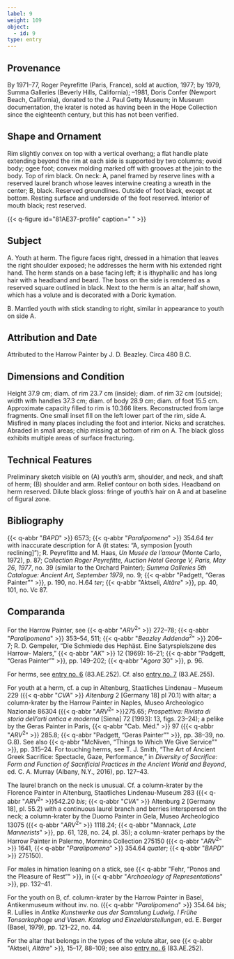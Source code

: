 ```yaml
---
label: 9
weight: 109
object:
  - id: 9
type: entry
---
```


## Provenance

By 1971–77, Roger Peyrefitte (Paris, France), sold at auction, 1977; by 1979, Summa Galleries (Beverly Hills, California); –1981, Doris Confer (Newport Beach, California), donated to the J. Paul Getty Museum; in Museum documentation, the krater is noted as having been in the Hope Collection since the eighteenth century, but this has not been verified.

## Shape and Ornament

Rim slightly convex on top with a vertical overhang; a flat handle plate extending beyond the rim at each side is supported by two columns; ovoid body; ogee foot; convex molding marked off with grooves at the join to the body. Top of rim black. On neck: A, panel framed by reserve lines with a reserved laurel branch whose leaves interwine creating a wreath in the center; B, black. Reserved groundlines. Outside of foot black, except at bottom. Resting surface and underside of the foot reserved. Interior of mouth black; rest reserved.

{{< q-figure id="81AE37-profile" caption=" " >}}

## Subject

A. Youth at herm. The figure faces right, dressed in a himation that leaves the right shoulder exposed; he addresses the herm with his extended right hand. The herm stands on a base facing left; it is ithyphallic and has long hair with a headband and beard. The boss on the side is rendered as a reserved square outlined in black. Next to the herm is an altar, half shown, which has a volute and is decorated with a Doric kymation.

B. Mantled youth with stick standing to right, similar in appearance to youth on side A.

## Attribution and Date

Attributed to the Harrow Painter by J. D. Beazley. Circa 480 B.C.

## Dimensions and Condition

Height 37.9 cm; diam. of rim 23.7 cm (inside); diam. of rim 32 cm (outside); width with handles 37.3 cm; diam. of body 28.9 cm; diam. of foot 15.5 cm. Approximate capacity filled to rim is 10.366 liters. Reconstructed from large fragments. One small inset fill on the left lower part of the rim, side A. Misfired in many places including the foot and interior. Nicks and scratches. Abraded in small areas; chip missing at bottom of rim on A. The black gloss exhibits multiple areas of surface fracturing.

## Technical Features

Preliminary sketch visible on (A) youth’s arm, shoulder, and neck, and shaft of herm; (B) shoulder and arm. Relief contour on both sides. Headband on herm reserved. Dilute black gloss: fringe of youth’s hair on A and at baseline of figural zone.

## Bibliography

{{< q-abbr "*BAPD*" >}} 6573; {{< q-abbr "*Paralipomena*" >}} 354.64 *ter* with inaccurate description for A (it states: “A, symposion [youth reclining]”); R. Peyrefitte and M. Haas, *Un Musée de l’amour* (Monte Carlo, 1972), p. 87; *Collection Roger Peyrefitte, Auction Hotel George V, Paris, May 26*, *1977*, no. 39 (similar to the Orchard Painter); *Summa Galleries 5th Catalogue: Ancient Art, September 1979*, no. 9; {{< q-abbr "Padgett, “Geras Painter”" >}}, p. 190, no. H.64 *ter*; {{< q-abbr "Aktseli, *Altäre*" >}}, pp. 40, 101, no. Vc 87.

## Comparanda

For the Harrow Painter, see {{< q-abbr "*ARV*<sup>2</sup>" >}} 272–78; {{< q-abbr "*Paralipomena*" >}} 353–54, 511; {{< q-abbr "*Beazley Addenda*<sup>2</sup>" >}} 206–7; R. D. Gempeler, “Die Schmiede des Hephäst. Eine Satyrspielszene des Harrow- Malers,” {{< q-abbr "*AK*" >}} 12 (1969): 16–21; {{< q-abbr "Padgett, “Geras Painter”" >}}, pp. 149–202; {{< q-abbr "*Agora* 30" >}}, p. 96.

For herms, see [entry no. 6](/catalogue/6/) (83.AE.252). Cf. also [entry no. 7](/catalogue/7/) (83.AE.255).

For youth at a herm, cf. a cup in Altenburg, Staatliches Lindenau – Museum 229 ({{< q-abbr "*CVA*" >}} *Altenburg* 2 [Germany 18] pl 70.1) with altar; a column-krater by the Harrow Painter in Naples, Museo Archeologico Nazionale 86304 ({{< q-abbr "*ARV*<sup>2</sup>" >}}275.65; *Prospettiva: Rivista di storia dell’arti antica e moderna* [Siena] 72 [1993]: 13, figs. 23–24); a pelike by the Geras Painter in Paris, {{< q-abbr "Cab. Méd." >}} 97 ({{< q-abbr "*ARV*<sup>2</sup>" >}} 285.8; {{< q-abbr "Padgett, “Geras Painter”" >}}, pp. 38–39, no. G.8). See also {{< q-abbr "McNiven, “Things to Which We Give Service”" >}}, pp. 315–24. For touching herms, see T. J. Smith, “The Art of Ancient Greek Sacrifice: Spectacle, Gaze, Performance,” in *Diversity of Sacrifice: Form and Function of Sacrificial Practices in the Ancient World and Beyond*, ed. C. A. Murray (Albany, N.Y., 2016), pp. 127–43.

The laurel branch on the neck is unusual. Cf. a column-krater by the Florence Painter in Altenburg, Staatliches Lindenau-Museum 283 ({{< q-abbr "*ARV*<sup>2</sup>" >}}542.20 *bis*; {{< q-abbr "*CVA*" >}} Altenburg 2 [Germany 18], pl. 55.2) with a continuous laurel branch and berries interspersed on the neck; a column-krater by the Duomo Painter in Gela, Museo Archeologico 13075 ({{< q-abbr "*ARV*<sup>2</sup>" >}} 1118.24; {{< q-abbr "Mannack, *Late Mannerists*" >}}, pp. 61, 128, no. 24, pl. 35); a column-krater perhaps by the Harrow Painter in Palermo, Mormino Collection 275150 ({{< q-abbr "*ARV*<sup>2</sup>" >}} 1641, {{< q-abbr "*Paralipomena*" >}} 354.64 *quater*; {{< q-abbr "*BAPD*" >}} 275150).

For males in himation leaning on a stick, see {{< q-abbr "Fehr, “Ponos and the Pleasure of Rest”" >}}, in {{< q-abbr "*Archaeology of Representations*" >}}, pp. 132–41.

For the youth on B, cf. column-krater by the Harrow Painter in Basel, Antikenmuseum without inv. no. ({{< q-abbr "*Paralipomena*" >}} 354.64 *bis*; R. Lullies in *Antike Kunstwerke aus der Sammlung Ludwig. I Frühe Tonsarkophage und Vasen. Katalog und Einzeldarstellungen*, ed. E. Berger (Basel, 1979), pp. 121–22, no. 44.

For the altar that belongs in the types of the volute altar, see {{< q-abbr "Aktseli, *Altäre*" >}}*,* 15–17, 88–109; see also [entry no. 6](/catalogue/6/) (83.AE.252).
